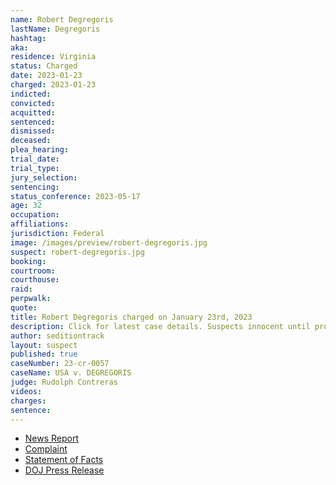 ```yaml
---
name: Robert Degregoris
lastName: Degregoris
hashtag:
aka:
residence: Virginia
status: Charged
date: 2023-01-23
charged: 2023-01-23
indicted:
convicted:
acquitted:
sentenced:
dismissed:
deceased:
plea_hearing:
trial_date:
trial_type:
jury_selection:
sentencing:
status_conference: 2023-05-17
age: 32
occupation:
affiliations:
jurisdiction: Federal
image: /images/preview/robert-degregoris.jpg
suspect: robert-degregoris.jpg
booking:
courtroom:
courthouse:
raid:
perpwalk:
quote:
title: Robert Degregoris charged on January 23rd, 2023
description: Click for latest case details. Suspects innocent until proven guilty.
author: seditiontrack
layout: suspect
published: true
caseNumber: 23-cr-0057
caseName: USA v. DEGREGORIS
judge: Rudolph Contreras
videos:
charges:
sentence:
---
```

- [News Report](https://wset.com/news/local/loudoun-county-man-robert-degregoris-arrested-felony-charges-related-actions-january-6-insurrection-capitol-riot-breach-congress-electoral-votes-2020-election-civil-disorder-felony-misdemeanors-virginia-january-2023)
- [Complaint](https://www.justice.gov/usao-dc/case-multi-defendant/file/1567406/download)
- [Statement of Facts](https://www.justice.gov/usao-dc/case-multi-defendant/file/1567411/download)
- [DOJ Press Release](https://www.justice.gov/usao-dc/pr/virginia-man-arrested-felony-charge-actions-during-jan-6-capitol-breach)

